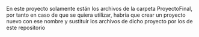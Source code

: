 En este proyecto solamente están los archivos de la carpeta ProyectoFinal, por tanto en caso de que se quiera utilizar, habría que crear un proyecto nuevo con ese nombre y sustituír los archivos de dicho proyecto por los de este repositorio
